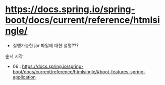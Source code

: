 # https://docs.spring.io/spring-boot/docs/current/reference/htmlsingle/

- 실행가능한 jar 파일에 대한 설명???


순서 시작

- 06 : https://docs.spring.io/spring-boot/docs/current/reference/htmlsingle/#boot-features-spring-application